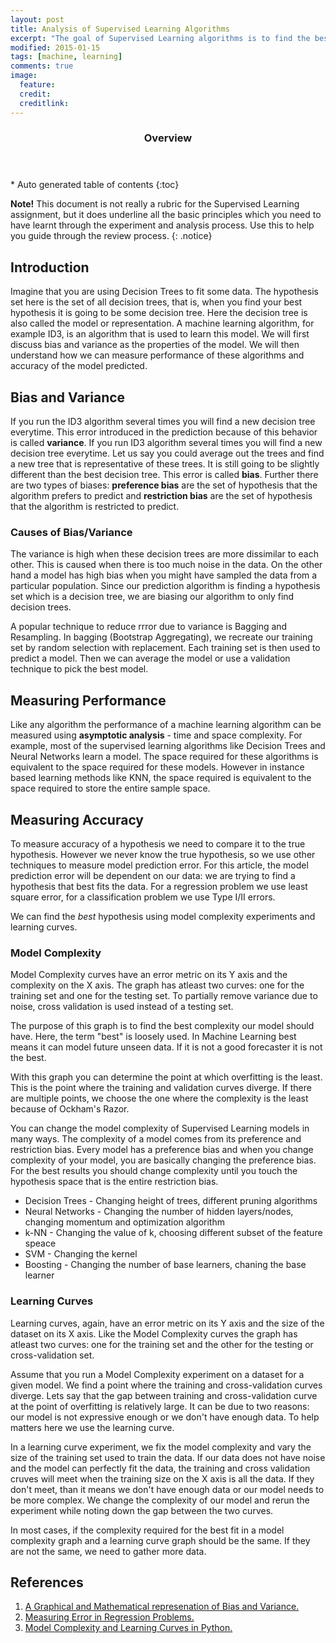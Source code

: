 ```yaml
---
layout: post
title: Analysis of Supervised Learning Algorithms
excerpt: "The goal of Supervised Learning algorithms is to find the best hypothesis. To discuss analysis of these algorithms means understanding properties of the model predicted and the prediction algorithm itself."
modified: 2015-01-15
tags: [machine, learning]
comments: true
image:
  feature:
  credit:
  creditlink:
---
```


<section id="table-of-contents" class="toc">
  <header>
    <h3>Overview</h3>
  </header>
<div id="drawer" markdown="1">
*  Auto generated table of contents
{:toc}
</div>
</section><!-- /#table-of-contents -->


**Note!** This document is not really a rubric for the Supervised Learning assignment, but it does underline all the basic principles which you need to have learnt through the experiment and analysis process. Use this to help you guide through the review process.
{: .notice}

## Introduction

Imagine that you are using Decision Trees to fit some data. The hypothesis set here is the set of all decision trees, that is, when you find your best hypothesis it is going to be some decision tree. Here the decision tree is also called the model or representation. A machine learning algorithm, for example ID3, is an algorithm that is used to learn this model. We will first discuss bias and variance as the properties of the model. We will then understand how we can measure performance of these algorithms and accuracy of the model predicted.

## Bias and Variance

If you run the ID3 algorithm several times you will find a new decision tree everytime. This error introduced in the prediction because of this behavior is called **variance**. If you run ID3 algorithm several times you will find a new decision tree everytime. Let us say you could average out the trees and find a new tree that is representative of these trees. It is still going to be slightly different than the best decision tree. This error is called **bias**. Further there are two types of biases: **preference bias** are the set of hypothesis that the algorithm prefers to predict and **restriction bias** are the set of hypothesis that the algorithm is restricted to predict.

### Causes of Bias/Variance

The variance is high when these decision trees are more dissimilar to each other. This is caused when there is too much noise in the data. On the other hand a model has high bias when you might have sampled the data from a particular population. Since our prediction algorithm is finding a hypothesis set which is a decision tree, we are biasing our algorithm to only find decision trees.

A popular technique to reduce rrror due to variance is Bagging and Resampling. In bagging (Bootstrap Aggregating), we recreate our training set by random selection with replacement. Each training set is then used to predict a model. Then we can average the model or use a validation technique to pick the best model.

## Measuring Performance

Like any algorithm the performance of a machine learning algorithm can be measured using **asymptotic analysis** - time and space complexity. For example, most of the supervised learning algorithms like Decision Trees and Neural Networks learn a model. The space required for these algorithms is equivalent to the space required for these models. However in instance based learning methods like KNN, the space required is equivalent to the space required to store the entire sample space.

## Measuring Accuracy

To measure accuracy of a hypothesis we need to compare it to the true hypothesis. However we never know the true hypothesis, so we use other techniques to measure model prediction error. For this article, the model prediction error will be dependent on our data: we are trying to find a hypothesis that best fits the data. For a regression problem we use least square error, for a classification problem we use Type I/II errors.

We can find the *best* hypothesis using model complexity experiments and learning curves.

### Model Complexity

Model Complexity curves have an error metric on its Y axis and the complexity on the X axis. The graph has atleast two curves: one for the training set and one for the testing set. To partially remove variance due to noise, cross validation is used instead of a testing set.

The purpose of this graph is to find the best complexity our model should have. Here, the term "best" is loosely used. In Machine Learning best means it can model future unseen data. If it is not a good forecaster it is not the best.

With this graph you can determine the point at which overfitting is the least. This is the point where the training and validation curves diverge. If there are multiple points, we choose the one where the complexity is the least because of Ockham's Razor.

You can change the model complexity of Supervised Learning models in many ways. The complexity of a model comes from its preference and restriction bias. Every model has a preference bias and when you change complexity of your model, you are basically changing the preference bias. For the best results you should change complexity until you touch the hypothesis space that is the entire restriction bias.

* Decision Trees - Changing height of trees, different pruning algorithms
* Neural Networks - Changing the number of hidden layers/nodes, changing momentum and optimization algorithm
* k-NN - Changing the value of k, choosing different subset of the feature speace
* SVM - Changing the kernel
* Boosting - Changing the number of base learners, chaning the base learner

### Learning Curves

Learning curves, again, have an error metric on its Y axis and the size of the dataset on its X axis. Like the Model Complexity curves the graph has atleast two curves: one for the training set and the other for the testing or cross-validation set.

Assume that you run a Model Complexity experiment on a dataset for a given model. We find a point where the training and cross-validation curves diverge. Lets say that the gap between training and cross-validation curve at the point of overfitting is relatively large. It can be due to two reasons: our model is not expressive enough or we don't have enough data. To help matters here we use the learning curve.

In a learning curve experiment, we fix the model complexity and vary the size of the training set used to train the data. If our data does not have noise and the model can perfectly fit the data, the training and cross validation cruves will meet when the training size on the X axis is all the data. If they don't meet, than it means we don't have enough data or our model needs to be more complex. We change the complexity of our model and rerun the experiment while noting down the gap between the two curves.

In most cases, if the complexity required for the best fit in a model complexity graph and a learning curve graph should be the same. If they are not the same, we need to gather more data.

## References

1. [A Graphical and Mathematical represenation of Bias and Variance.](http://scott.fortmann-roe.com/docs/BiasVariance.html)
2. [Measuring Error in Regression Problems.](http://scott.fortmann-roe.com/docs/MeasuringError.html)
3. [Model Complexity and Learning Curves in Python.](http://scikit-learn.org/stable/modules/learning_curve.html)
